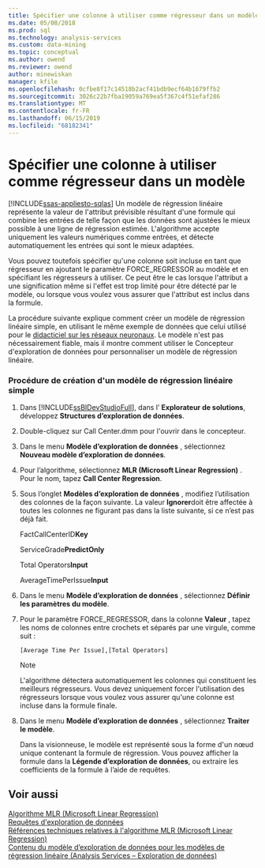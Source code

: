 ```yaml
---
title: Spécifier une colonne à utiliser comme régresseur dans un modèle | Microsoft Docs
ms.date: 05/08/2018
ms.prod: sql
ms.technology: analysis-services
ms.custom: data-mining
ms.topic: conceptual
ms.author: owend
ms.reviewer: owend
author: minewiskan
manager: kfile
ms.openlocfilehash: 0cfbe8f17c14518b2acf41bdb9ecf64b1679ffb2
ms.sourcegitcommit: 3026c22b7fba19059a769ea5f367c4f51efaf286
ms.translationtype: MT
ms.contentlocale: fr-FR
ms.lasthandoff: 06/15/2019
ms.locfileid: "68182341"
---
```

# <a name="specify-a-column-to-use-as-regressor-in-a-model"></a>Spécifier une colonne à utiliser comme régresseur dans un modèle
[!INCLUDE[ssas-appliesto-sqlas](../../includes/ssas-appliesto-sqlas.md)]
  Un modèle de régression linéaire représente la valeur de l'attribut prévisible résultant d'une formule qui combine les entrées de telle façon que les données sont ajustées le mieux possible à une ligne de régression estimée. L'algorithme accepte uniquement les valeurs numériques comme entrées, et détecte automatiquement les entrées qui sont le mieux adaptées.  
  
 Vous pouvez toutefois spécifier qu'une colonne soit incluse en tant que régresseur en ajoutant le paramètre FORCE_REGRESSOR au modèle et en spécifiant les régresseurs à utiliser. Ce peut être le cas lorsque l'attribut a une signification même si l'effet est trop limité pour être détecté par le modèle, ou lorsque vous voulez vous assurer que l'attribut est inclus dans la formule.  
  
 La procédure suivante explique comment créer un modèle de régression linéaire simple, en utilisant le même exemple de données que celui utilisé pour le [didacticiel sur les réseaux neuronaux](http://msdn.microsoft.com/library/42c3701a-1fd2-44ff-b7de-377345bbbd6b). Le modèle n'est pas nécessairement fiable, mais il montre comment utiliser le Concepteur d'exploration de données pour personnaliser un modèle de régression linéaire.  
  
### <a name="how-to-create-a-simple-linear-regression-model"></a>Procédure de création d'un modèle de régression linéaire simple  
  
1.  Dans [!INCLUDE[ssBIDevStudioFull](../../includes/ssbidevstudiofull-md.md)], dans l’ **Explorateur de solutions**, développez **Structures d’exploration de données**.  
  
2.  Double-cliquez sur Call Center.dmm pour l'ouvrir dans le concepteur.  
  
3.  Dans le menu **Modèle d’exploration de données** , sélectionnez **Nouveau modèle d’exploration de données**.  
  
4.  Pour l’algorithme, sélectionnez **MLR (Microsoft Linear Regression)** . Pour le nom, tapez **Call Center Regression**.  
  
5.  Sous l’onglet **Modèles d’exploration de données** , modifiez l’utilisation des colonnes de la façon suivante. La valeur **Ignorer**doit être affectée à toutes les colonnes ne figurant pas dans la liste suivante, si ce n’est pas déjà fait.  
  
     FactCallCenterID**Key**  
  
     ServiceGrade**PredictOnly**  
  
     Total Operators**Input**  
  
     AverageTimePerIssue**Input**  
  
6.  Dans le menu **Modèle d’exploration de données** , sélectionnez **Définir les paramètres du modèle**.  
  
7.  Pour le paramètre FORCE_REGRESSOR, dans la colonne **Valeur** , tapez les noms de colonnes entre crochets et séparés par une virgule, comme suit :  
  
    ```  
    [Average Time Per Issue],[Total Operators]  
    ```  
  
    > [!NOTE]  
    >  L'algorithme détectera automatiquement les colonnes qui constituent les meilleurs régresseurs. Vous devez uniquement forcer l'utilisation des régresseurs lorsque vous voulez vous assurer qu'une colonne est incluse dans la formule finale.  
  
8.  Dans le menu **Modèle d’exploration de données** , sélectionnez **Traiter le modèle**.  
  
     Dans la visionneuse, le modèle est représenté sous la forme d'un nœud unique contenant la formule de régression. Vous pouvez afficher la formule dans la **Légende d’exploration de données**, ou extraire les coefficients de la formule à l’aide de requêtes.  
  
## <a name="see-also"></a>Voir aussi  
 [Algorithme MLR (Microsoft Linear Regression)](../../analysis-services/data-mining/microsoft-linear-regression-algorithm.md)   
 [Requêtes d'exploration de données](../../analysis-services/data-mining/data-mining-queries.md)   
 [Références techniques relatives à l'algorithme MLR (Microsoft Linear Regression)](../../analysis-services/data-mining/microsoft-linear-regression-algorithm-technical-reference.md)   
 [Contenu du modèle d’exploration de données pour les modèles de régression linéaire &#40;Analysis Services – Exploration de données&#41;](../../analysis-services/data-mining/mining-model-content-for-linear-regression-models-analysis-services-data-mining.md)  
  
  
